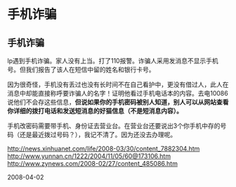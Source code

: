 # 手机诈骗

## 手机诈骗

lp遇到手机诈骗。家人没有上当。打了110报警。诈骗人采用发消息不显示手机号。但我们报告了该人在短信中留的姓名和银行卡号。

因为很奇怪，手机没有丢过也没有长时间不在自己看护中，更没有借过人，此人在消息中却能直接称呼要诈骗人的名字！证明他看过手机电话本的内容。去电10086说他们不会存这些信息，**但说如果你的手机密码被别人知道，别人可以从网站查看你详细的拨打电话和发送短消息的好猫信息（不是短消息内容）。**

手机改密码需要带手机、身份证去营业台。在营业台还要说出3个你手机中存的号码（还是最近拨过号码？），我记不清了。因为还没去办理呢。

http://news.xinhuanet.com/life/2008-03/30/content_7882304.htm
http://www.yunnan.cn/1222/2004/11/05/60@173106.htm
http://www.zynews.com/2008-02/27/content_485086.htm






2008-04-02